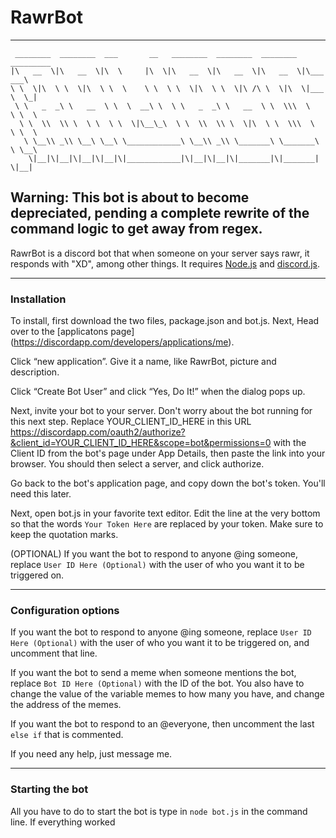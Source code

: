 # RawrBot
---
```
 ________  ________  ___       __   ________  ________  ________  _________   
|\   __  \|\   __  \|\  \     |\  \|\   __  \|\   __  \|\   __  \|\___   ___\ 
\ \  \|\  \ \  \|\  \ \  \    \ \  \ \  \|\  \ \  \|\ /\ \  \|\  \|___ \  \_| 
 \ \   _  _\ \   __  \ \  \  __\ \  \ \   _  _\ \   __  \ \  \\\  \   \ \  \  
  \ \  \\  \\ \  \ \  \ \  \|\__\_\  \ \  \\  \\ \  \|\  \ \  \\\  \   \ \  \ 
   \ \__\\ _\\ \__\ \__\ \____________\ \__\\ _\\ \_______\ \_______\   \ \__\
    \|__|\|__|\|__|\|__|\|____________|\|__|\|__|\|_______|\|_______|    \|__|
```                                                                          
                                                                              
## Warning: This bot is about to become depreciated, pending a complete rewrite of the command logic to get away from regex.                                                                            
RawrBot is a discord bot that when someone on your server says rawr, it responds with "XD", among other things. It requires [Node.js](https://nodejs.org/en/download/ "Node.js Download") and [discord.js](https://github.com/discordjs/discord.js "discord.js").
***
### Installation
To install, first download the two files, package.json and bot.js. Next, Head over to the [applicatons page] (https://discordapp.com/developers/applications/me).

Click “new application”. Give it a name, like RawrBot, picture and description.

Click “Create Bot User” and click “Yes, Do It!” when the dialog pops up.

Next, invite your bot to your server. Don't worry about the bot running for this next step. Replace YOUR_CLIENT_ID_HERE in this URL https://discordapp.com/oauth2/authorize?&client_id=YOUR_CLIENT_ID_HERE&scope=bot&permissions=0 with the Client ID from the bot's page under App Details, then paste the link into your browser. You should then select a server, and click authorize.

Go back to the bot's application page, and copy down the bot's token. You'll need this later.

Next, open bot.js in your favorite text editor.
Edit the line at the very bottom so that the words `Your Token Here` are replaced by your token. Make sure to keep the quotation marks.

(OPTIONAL) If you want the bot to respond to anyone @ing someone, replace `User ID Here (Optional)` with the user of who you want it to be triggered on.
***
### Configuration options
If you want the bot to respond to anyone @ing someone, replace `User ID Here (Optional)` with the user of who you want it to be triggered on, and uncomment that line.

If you want the bot to send a meme when someone mentions the bot, replace `Bot ID Here (Optional)` with the ID of the bot. You also have to change the value of the variable memes to how many you have, and change the address of the memes.

If you want the bot to respond to an @everyone, then uncomment the last `else if` that is commented.

If you need any help, just message me.
***
### Starting the bot
All you have to do to start the bot is type in `node bot.js` in the command line. If everything worked
